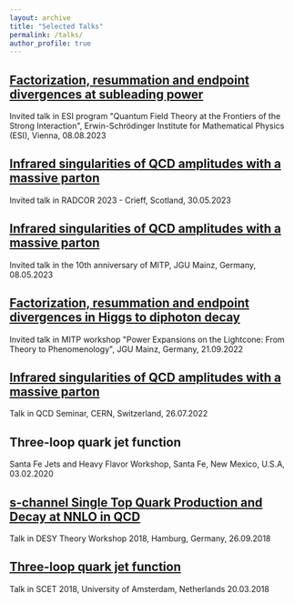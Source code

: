 ```yaml
---
layout: archive
title: "Selected Talks"
permalink: /talks/
author_profile: true
---
```


[Factorization, resummation and endpoint divergences at subleading power](https://www.esi.ac.at/events/t1504/)
---
Invited talk in ESI program "Quantum Field Theory at the Frontiers of the Strong Interaction", Erwin-Schrödinger Institute for Mathematical Physics (ESI), Vienna, 08.08.2023

[Infrared singularities of QCD amplitudes with a massive parton](https://indico.ph.ed.ac.uk/event/118/contributions/2358/)
---
Invited talk in RADCOR 2023 - Crieff, Scotland, 30.05.2023
   
[Infrared singularities of QCD amplitudes with a massive parton](https://indico.mitp.uni-mainz.de/event/341/sessions/1064/#20230508)
---
Invited talk in the 10th anniversary of MITP, JGU Mainz, Germany, 08.05.2023
   
[Factorization, resummation and endpoint divergences in Higgs to diphoton decay](https://indico.mitp.uni-mainz.de/event/243/contributions/4058/)
---
Invited talk in MITP workshop "Power Expansions on the Lightcone: From Theory to Phenomenology", JGU Mainz, Germany, 21.09.2022
   
[Infrared singularities of QCD amplitudes with a massive parton](https://indico.cern.ch/event/1181867/)
---
Talk in QCD Seminar, CERN, Switzerland, 26.07.2022

Three-loop quark jet function
---
Santa Fe Jets and Heavy Flavor Workshop, Santa Fe, New Mexico, U.S.A, 03.02.2020

[s-channel Single Top Quark Production and Decay at NNLO in QCD](https://indico.desy.de/event/20110/contributions/38083/)
---
Talk in DESY Theory Workshop 2018, Hamburg, Germany, 26.09.2018

[Three-loop quark jet function](https://indico.cern.ch/event/628868/contributions/2910413/)
---
Talk in SCET 2018, University of Amsterdam, Netherlands 20.03.2018
